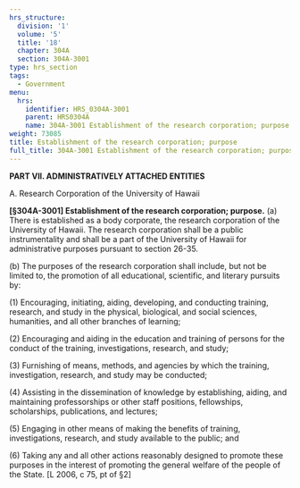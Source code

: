 ```yaml
---
hrs_structure:
  division: '1'
  volume: '5'
  title: '18'
  chapter: 304A
  section: 304A-3001
type: hrs_section
tags:
  - Government
menu:
  hrs:
    identifier: HRS_0304A-3001
    parent: HRS0304A
    name: 304A-3001 Establishment of the research corporation; purpose
weight: 73085
title: Establishment of the research corporation; purpose
full_title: 304A-3001 Establishment of the research corporation; purpose
---
```

**PART VII. ADMINISTRATIVELY ATTACHED ENTITIES**

A. Research Corporation of the University of Hawaii

**[§304A-3001] Establishment of the research corporation; purpose.** (a) There is established as a body corporate, the research corporation of the University of Hawaii. The research corporation shall be a public instrumentality and shall be a part of the University of Hawaii for administrative purposes pursuant to section 26-35.

(b) The purposes of the research corporation shall include, but not be limited to, the promotion of all educational, scientific, and literary pursuits by:

(1) Encouraging, initiating, aiding, developing, and conducting training, research, and study in the physical, biological, and social sciences, humanities, and all other branches of learning;

(2) Encouraging and aiding in the education and training of persons for the conduct of the training, investigations, research, and study;

(3) Furnishing of means, methods, and agencies by which the training, investigation, research, and study may be conducted;

(4) Assisting in the dissemination of knowledge by establishing, aiding, and maintaining professorships or other staff positions, fellowships, scholarships, publications, and lectures;

(5) Engaging in other means of making the benefits of training, investigations, research, and study available to the public; and

(6) Taking any and all other actions reasonably designed to promote these purposes in the interest of promoting the general welfare of the people of the State. [L 2006, c 75, pt of §2]